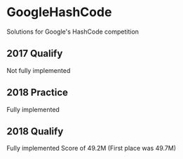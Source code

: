 # GoogleHashCode
Solutions for Google's HashCode competition

## 2017 Qualify
Not fully implemented

## 2018 Practice
Fully implemented

## 2018 Qualify
Fully implemented
Score of 49.2M (First place was 49.7M)
